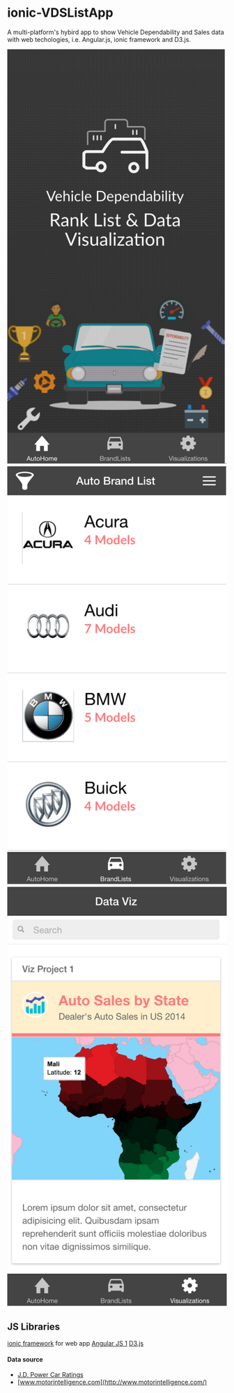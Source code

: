 # ionic-VDSListApp
A multi-platform's hybird app to show Vehicle Dependability and Sales data with web techologies, i.e. Angular.js, ionic framework and D3.js.

![Home Page](https://github.com/Sweetymeow/ionic-VDSListApp/blob/master/design/Home.png)
![List Page](https://github.com/Sweetymeow/ionic-VDSListApp/blob/master/design/List.png)
![Viz Page](https://github.com/Sweetymeow/ionic-VDSListApp/blob/master/design/Viz.png)

## JS Libraries
[ionic framework](http://ionicframework.com/) for web app
[Angular JS 1](https://angularjs.org/)
[D3.js](http://d3js.org/)

#### Data source
- [J.D. Power Car Ratings](http://www.jdpower.com/cars/ratings-and-awards)
- [www.motorintelligence.com](http://www.motorintelligence.com/)
